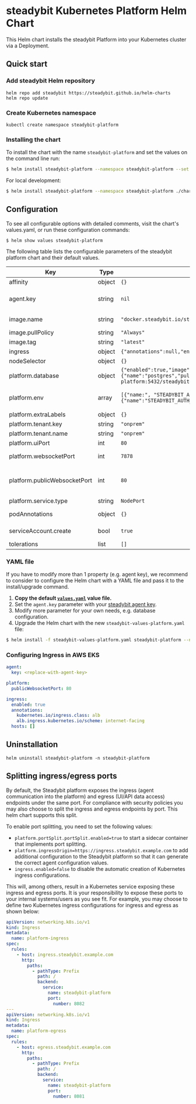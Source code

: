 # steadybit Kubernetes Platform Helm Chart

This Helm chart installs the steadybit Platform into your Kubernetes cluster via a Deployment.

## Quick start

### Add steadybit Helm repository

```
helm repo add steadybit https://steadybit.github.io/helm-charts
helm repo update
```

### Create Kubernetes namespace

```
kubectl create namespace steadybit-platform
```

### Installing the chart

To install the chart with the name `steadybit-platform` and set the values on the command line run:

```bash
$ helm install steadybit-platform --namespace steadybit-platform --set agent.key=STEADYBIT_AGENT_KEY steadybit/steadybit-platform
```

For local development:

```bash
$ helm install steadybit-platform --namespace steadybit-platform ./charts/steadybit-platform --set agent.key=STEADYBIT_AGENT_KEY
```

## Configuration

To see all configurable options with detailed comments, visit the chart's values.yaml, or run these configuration commands:

```
$ helm show values steadybit-platform
```

The following table lists the configurable parameters of the steadybit platform chart and their default values.

| Key                          | Type   | Default                                                                                                                                                                                                                         | Description                                                                                                                                                                   |
|------------------------------|--------|---------------------------------------------------------------------------------------------------------------------------------------------------------------------------------------------------------------------------------|-------------------------------------------------------------------------------------------------------------------------------------------------------------------------------|
| affinity                     | object | `{}`                                                                                                                                                                                                                            | Affinities to influence platform pod assignment.                                                                                                                              |
| agent.key                    | string | `nil`                                                                                                                                                                                                                           | The secret token which your agent uses to authenticate to steadybit's servers. Get it from https://platform.steadybit.io/settings/agents/setup.                               |
| image.name                   | string | `"docker.steadybit.io/steadybit/platform"`                                                                                                                                                                                      | The container image  to use of the steadybit platform.                                                                                                                        |
| image.pullPolicy             | string | `"Always"`                                                                                                                                                                                                                      | Specifies when to pull the image container.                                                                                                                                   |
| image.tag                    | string | `"latest"`                                                                                                                                                                                                                      | Tag name of the platform container image to use.                                                                                                                              |
| ingress                      | object | `{"annotations":null,"enabled":true,"hosts":[]}`                                                                                                                                                                                | Ingress configuration properties                                                                                                                                              |
| nodeSelector                 | object | `{}`                                                                                                                                                                                                                            | Node labels for pod assignment                                                                                                                                                |
| platform.database            | object | `{"enabled":true,"image":{"name":"postgres","pullPolicy":"Always","tag":11.5},"name":"steadybitdb","password":"postgres","port":5432,"url":"jdbc:postgresql://postgres.steadybit-platform:5432/steadybitdb","user":"postgres"}` | Specific configuration for the database.                                                                                                                                      |
| platform.env                 | array  | `[{"name:", "STEADYBIT_AUTH_PROVIDER", "value": "static"},{"name":"STEADYBIT_AUTH_STATIC_0_PASSWORD", "value": "{noop}admin"},{"name":"STEADYBIT_AUTH_STATIC_0_USERNAME", "value":"admin"}]`                                    | Use this to set additional environment variables See https://docs.steadybit.io/installation-platform/3-advanced-configuration.                                                |
| platform.extraLabels         | object | `{}`                                                                                                                                                                                                                            | Additional labels                                                                                                                                                             |
| platform.tenant.key          | string | `"onprem"`                                                                                                                                                                                                                      | Name for the tenant assigned to you.                                                                                                                                          |
| platform.tenant.name         | string | `"onprem"`                                                                                                                                                                                                                      | Key for the tenant assigned to you.                                                                                                                                           |
| platform.uiPort              | int    | `80`                                                                                                                                                                                                                            | (internal) Web-UI port for the user interface.                                                                                                                                |
| platform.websocketPort       | int    | `7878`                                                                                                                                                                                                                          | (internal) Websocket port for communication between platform and agents.                                                                                                      |
| platform.publicWebsocketPort | int    | `80`                                                                                                                                                                                                                            | The public port used for experiments - Use this if the agent access the websocket via ingress or a reverse proxy, that serves websocket and http traffic using the same port  |
| platform.service.type        | string | `NodePort`                                                                                                                                                                                                                      | Service Type to use for the platform                                                                                                                                          |
| podAnnotations               | object | `{}`                                                                                                                                                                                                                            | Additional annotations to be added to the platform pod.                                                                                                                       |
| serviceAccount.create        | bool   | `true`                                                                                                                                                                                                                          | Specifies whether a ServiceAccount should be created.                                                                                                                         |
| tolerations                  | list   | `[]`                                                                                                                                                                                                                            | Tolerations to influence platform pod assignment.                                                                                                                             |
### YAML file 

If you have to modify more than 1 property (e.g. agent key), we recommend to consider to configure the Helm chart with a YAML file and pass it to the install/upgrade command.

1. **Copy the default [`values.yaml`](values.yaml) value file.**
2. Set the `agent.key` parameter with your [steadybit agent key](https://platform.steadybit.io/settings/agents/setup).
3. Modify more parameter for your own needs, e.g. database configuration.
4. Upgrade the Helm chart with the new `steadybit-values-platform.yaml` file:

```bash
$ helm install -f steadybit-values-platform.yaml steadybit-platform --namespace steadybit-platform steadybit/steadybit-platform
```

### Configuring Ingress in AWS EKS

```yaml
agent:
  key: <replace-with-agent-key>

platform:
  publicWebsocketPort: 80

ingress:
  enabled: true
  annotations:
    kubernetes.io/ingress.class: alb
    alb.ingress.kubernetes.io/scheme: internet-facing
  hosts: []
```

## Uninstallation

```
helm uninstall steadybit-platform -n steadybit-platform
```

## Splitting ingress/egress ports

By default, the Steadybit platform exposes the ingress (agent communication into the platform) and egress (UI/API data access) endpoints under the same port. For compliance with security policies you may also choose to split the ingress and egress endpoints by port. This helm chart supports this split. 

To enable port splitting, you need to set the following values:

 - `platform.portSplit.portSplit.enabled=true` to start a sidecar container that implements port splitting.
 - `platform.ingressOrigin=https://ingress.steadybit.example.com` to add additional configuration to the Steadybit platform so that it can generate the correct agent configuration values.
 - `ingress.enabled=false` to disable the automatic creation of Kubernetes ingress configurations.

This will, among others, result in a Kubernetes service exposing these ingress and egress ports. It is your responsibility to expose these ports to your internal systems/users as you see fit. For example, you may choose
to define two Kubernetes ingress configurations for ingress and egress as shown below:

```yml
apiVersion: networking.k8s.io/v1
kind: Ingress
metadata:
  name: platform-ingress
spec:
  rules:
    - host: ingress.steadybit.example.com
      http:
        paths:
          - pathType: Prefix
            path: /
            backend:
              service:
                name: steadybit-platform
                port:
                  number: 8082
---
apiVersion: networking.k8s.io/v1
kind: Ingress
metadata:
  name: platform-egress
spec:
  rules:
    - host: egress.steadybit.example.com
      http:
        paths:
          - pathType: Prefix
            path: /
            backend:
              service:
                name: steadybit-platform
                port:
                  number: 8081
```